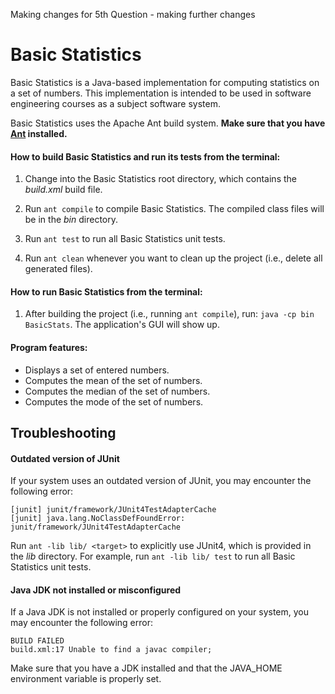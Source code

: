 Making changes for 5th Question - making further changes

# Basic Statistics

Basic Statistics is a Java-based implementation for computing statistics on a set of numbers.
This implementation is intended to be used in software engineering courses as
a subject software system.

Basic Statistics uses the Apache Ant build system. **Make sure that you have [Ant](https://ant.apache.org) installed.**

#### How to build Basic Statistics and run its tests from the terminal:

1. Change into the Basic Statistics root directory, which contains the _build.xml_ build file.

2. Run `ant compile` to compile Basic Statistics. The compiled class files will be in the _bin_ directory.

3. Run `ant test` to run all Basic Statistics unit tests.

4. Run `ant clean` whenever you want to clean up the project (i.e., delete all generated files).

#### How to run Basic Statistics from the terminal:

1. After building the project (i.e., running `ant compile`), run: `java -cp bin BasicStats`. The application's GUI will show up.

#### Program features:

- Displays a set of entered numbers.
- Computes the mean of the set of numbers.
- Computes the median of the set of numbers.
- Computes the mode of the set of numbers.

## Troubleshooting

#### Outdated version of JUnit

If your system uses an outdated version of JUnit, you may encounter the following error:

```
[junit] junit/framework/JUnit4TestAdapterCache
[junit] java.lang.NoClassDefFoundError: junit/framework/JUnit4TestAdapterCache
```

Run `ant -lib lib/ <target>` to explicitly use JUnit4, which is provided in the _lib_ directory. For example, run `ant -lib lib/ test` to run all Basic Statistics unit tests.

#### Java JDK not installed or misconfigured

If a Java JDK is not installed or properly configured on your system, you may encounter the following error:

```
BUILD FAILED
build.xml:17 Unable to find a javac compiler;
```

Make sure that you have a JDK installed and that the JAVA_HOME environment variable is properly set.
